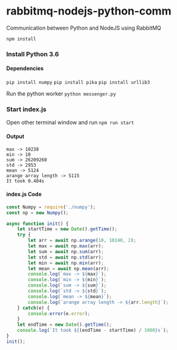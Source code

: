 # rabbitmq-nodejs-python-comm
Communication between Python and NodeJS using RabbitMQ

`npm install`

### Install Python 3.6
#### Dependencies
`pip install numpy`
`pip install pika`
`pip install urllib3`

Run the python worker `python messenger.py`

### Start index.js
Open other terminal window and run `npm run start`

#### Output
```
max -> 10238               
min -> 10                  
sum -> 26209260            
std -> 2953                
mean -> 5124               
arange array length -> 5115
It took 0.404s
```

#### index.js Code
```javascript
const Numpy = require('./numpy');
const np = new Numpy();

async function init() {
    let startTime = new Date().getTime();
    try {
        let arr = await np.arange(10, 10240, 2);
        let max = await np.max(arr);
        let sum = await np.sum(arr);
        let std = await np.std(arr);
        let min = await np.min(arr);
        let mean = await np.mean(arr);
        console.log(`max -> ${max}`);
        console.log(`min -> ${min}`);
        console.log(`sum -> ${sum}`);
        console.log(`std -> ${std}`);
        console.log(`mean -> ${mean}`);
        console.log(`arange array length -> ${arr.length}`);
    } catch(e) {
        console.error(e.error);
    }
    let endTime = new Date().getTime();
    console.log(`It took ${(endTime - startTime) / 1000}s`);
}
init();
```

